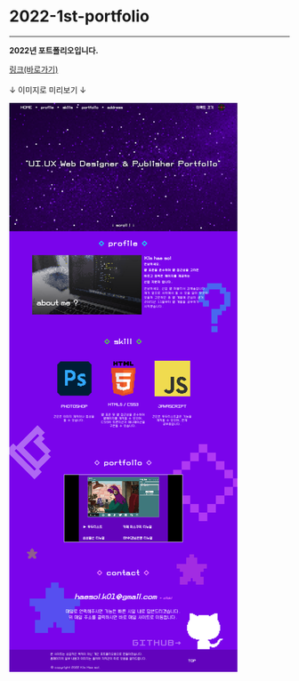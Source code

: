 # 2022-1st-portfolio

***

**2022년 포트폴리오입니다.**

[링크(바로가기)](http://yt3818.dothome.co.kr/)<br>
<br>
↓ 이미지로 미리보기 ↓

![이미지로 미리보기](img/readme_ver3.png)